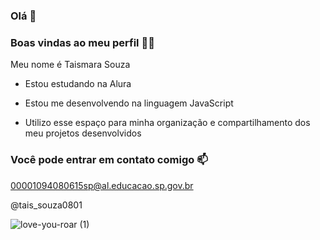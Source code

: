 ### Olá 👋

### Boas vindas ao meu perfil  💜💜

Meu nome é Taismara Souza

- Estou estudando na Alura

- Estou me desenvolvendo na linguagem JavaScript

- Utilizo esse espaço para minha organização e compartilhamento dos meu projetos desenvolvidos

### Você pode entrar em contato comigo 📫

00001094080615sp@al.educacao.sp.gov.br

@tais_souza0801

![love-you-roar (1)](https://github.com/cerejatai8/cerejatai8/assets/169898454/0756e9d9-5946-4ab2-bbc4-a04487514a26)
